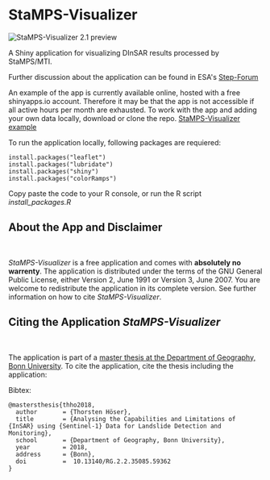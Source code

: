 # StaMPS-Visualizer

![](https://github.com/thho/StaMPS_Visualizer/blob/master/stamps_visualizer21_preview.png "StaMPS-Visualizer 2.1 preview")

A Shiny application for visualizing DInSAR results processed by StaMPS/MTI.

Further discussion about the application can be found in ESA's [Step-Forum](https://forum.step.esa.int/t/stamps-visualizer-snap-stamps-workflow/9613?u=thho)

An example of the app is currently available online, hosted with a free shinyapps.io account. Therefore it may be that the app is not accessible if all active hours per month are exhausted. To work with the app and adding your own data locally, download or clone the repo. [StaMPS-Visualizer example](https://thho.shinyapps.io/StaMPS_Visualizer/)

To run the application locally, following packages are requiered:

```{r install-packages eval=FALSE}
install.packages("leaflet")
install.packages("lubridate")
install.packages("shiny")
install.packages("colorRamps")
```

Copy paste the code to your R console, or run the R script *install_packages.R*

## About the App and Disclaimer

<br/>

*StaMPS-Visualizer* is a free application and comes with **absolutely no warrenty**. The application is distributed under the terms of the GNU General
Public License, either Version 2, June 1991 or Version 3, June 2007. You are welcome to redistribute the application in its complete version. See further information on how to cite *StaMPS-Visualizer*.


## Citing the Application *StaMPS-Visualizer*

<br/>

The application is part of a [master thesis at the Department of Geography, Bonn University](https://doi.org/10.13140/RG.2.2.35085.59362). To cite the application, cite the thesis including the application:

Bibtex:

```{css eval=FALSE}
@mastersthesis{thho2018,
  author       = {Thorsten Höser}, 
  title        = {Analysing the Capabilities and Limitations of {InSAR} using {Sentinel-1} Data for Landslide Detection and Monitoring},
  school       = {Department of Geography, Bonn University},
  year         = 2018,
  address      = {Bonn},
  doi          =  10.13140/RG.2.2.35085.59362
}
```
